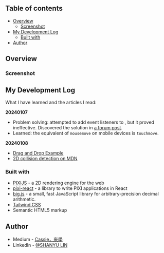 ## Table of contents

- [Overview](#overview)
  - [Screenshot](#screenshot)
- [My Development Log](#my-development-log)
  - [Built with](#built-with)
- [Author](#author)

## Overview


### Screenshot


## My Development Log
What I have learned and the articles I read:

**20240107**
- Problem solving: attempted to add event listeners to <Sprite>, but it proved ineffective. Discovered the solution in [a forum post](https://www.html5gamedevs.com/topic/52525-react-pixi-events-dont-work/).
- Learned: the equivalent of `mousemove` on mobile devices is `touchmove`.

**20240108**
- [Drag and Drop Example](https://codesandbox.io/p/sandbox/react-pixi-sprite-dragging-jlmmc?file=%2Fsrc%2Findex.tsx%3A39%2C27)
- [2D collision detection on MDN](https://developer.mozilla.org/en-US/docs/Games/Techniques/2D_collision_detection)

### Built with
- [PIXIJS](https://pixijs.com/) - a 2D rendering engine for the web
- [pixi-react](https://github.com/pixijs/pixi-react) - a library to write PIXI applications in React
- [big.js](https://mikemcl.github.io/big.js/) - a small, fast JavaScript library for arbitrary-precision decimal arithmetic.
- [Tailwind CSS](https://tailwindcss.com/)
- Semantic HTML5 markup

## Author
- Medium - [Cassie，來學](https://medium.com/@cassiecoding)
- LinkedIn - [@SHANYU LIN](https://www.linkedin.com/in/shanyulin)